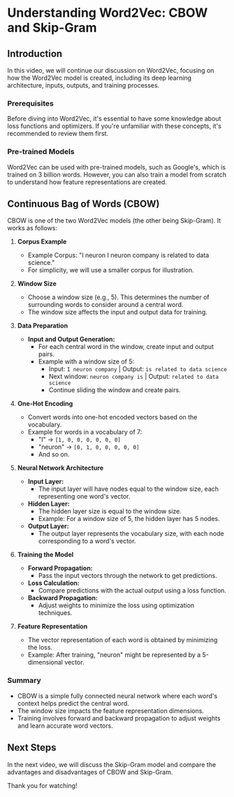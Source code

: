 # Understanding Word2Vec: CBOW and Skip-Gram

## Introduction

In this video, we will continue our discussion on Word2Vec, focusing on how the Word2Vec model is created, including its deep learning architecture, inputs, outputs, and training processes.

### Prerequisites

Before diving into Word2Vec, it's essential to have some knowledge about loss functions and optimizers. If you're unfamiliar with these concepts, it's recommended to review them first.

### Pre-trained Models

Word2Vec can be used with pre-trained models, such as Google's, which is trained on 3 billion words. However, you can also train a model from scratch to understand how feature representations are created.

## Continuous Bag of Words (CBOW)

CBOW is one of the two Word2Vec models (the other being Skip-Gram). It works as follows:

1. **Corpus Example**

   - Example Corpus: "I neuron I neuron company is related to data science."
   - For simplicity, we will use a smaller corpus for illustration.

2. **Window Size**

   - Choose a window size (e.g., 5). This determines the number of surrounding words to consider around a central word.
   - The window size affects the input and output data for training.

3. **Data Preparation**

   - **Input and Output Generation:**
     - For each central word in the window, create input and output pairs.
     - Example with a window size of 5:
       - Input: `I neuron company` | Output: `is related to data science`
       - Next window: `neuron company is` | Output: `related to data science`
       - Continue sliding the window and create pairs.

4. **One-Hot Encoding**

   - Convert words into one-hot encoded vectors based on the vocabulary.
   - Example for words in a vocabulary of 7:
     - "I" → `[1, 0, 0, 0, 0, 0, 0]`
     - "neuron" → `[0, 1, 0, 0, 0, 0, 0]`
     - And so on.

5. **Neural Network Architecture**

   - **Input Layer:**
     - The input layer will have nodes equal to the window size, each representing one word's vector.
   - **Hidden Layer:**
     - The hidden layer size is equal to the window size.
     - Example: For a window size of 5, the hidden layer has 5 nodes.
   - **Output Layer:**
     - The output layer represents the vocabulary size, with each node corresponding to a word's vector.

6. **Training the Model**

   - **Forward Propagation:**
     - Pass the input vectors through the network to get predictions.
   - **Loss Calculation:**
     - Compare predictions with the actual output using a loss function.
   - **Backward Propagation:**
     - Adjust weights to minimize the loss using optimization techniques.

7. **Feature Representation**
   - The vector representation of each word is obtained by minimizing the loss.
   - Example: After training, "neuron" might be represented by a 5-dimensional vector.

### Summary

- CBOW is a simple fully connected neural network where each word's context helps predict the central word.
- The window size impacts the feature representation dimensions.
- Training involves forward and backward propagation to adjust weights and learn accurate word vectors.

## Next Steps

In the next video, we will discuss the Skip-Gram model and compare the advantages and disadvantages of CBOW and Skip-Gram.

Thank you for watching!
